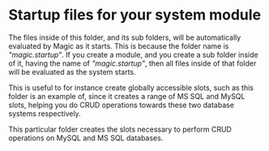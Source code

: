 
# Startup files for your system module

The files inside of this folder, and its sub folders, will be automatically evaluated by
Magic as it starts. This is because the folder name is _"magic.startup"_. If you create a
module, and you create a sub folder inside of it, having the name of _"magic.startup"_,
then all files inside of that folder will be evaluated as the system starts.

This is useful to for instance create globally accessible slots, such as this folder is
an example of, since it creates a range of MS SQL and MySQL slots, helping you do CRUD
operations towards these two database systems respectively.

This particular folder creates the slots necessary to perform CRUD operations on MySQL
and MS SQL databases.
